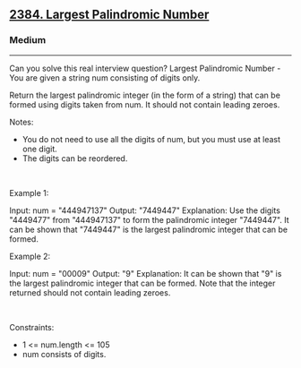 <h2><a href="https://leetcode.com/problems/largest-palindromic-number/">2384. Largest Palindromic Number</a></h2><h3>Medium</h3><hr>Can you solve this real interview question? Largest Palindromic Number - You are given a string num consisting of digits only.

Return the largest palindromic integer (in the form of a string) that can be formed using digits taken from num. It should not contain leading zeroes.

Notes:

 * You do not need to use all the digits of num, but you must use at least one digit.
 * The digits can be reordered.

 

Example 1:


Input: num = "444947137"
Output: "7449447"
Explanation: 
Use the digits "4449477" from "444947137" to form the palindromic integer "7449447".
It can be shown that "7449447" is the largest palindromic integer that can be formed.


Example 2:


Input: num = "00009"
Output: "9"
Explanation: 
It can be shown that "9" is the largest palindromic integer that can be formed.
Note that the integer returned should not contain leading zeroes.


 

Constraints:

 * 1 <= num.length <= 105
 * num consists of digits.